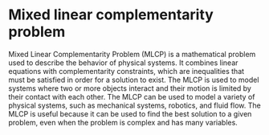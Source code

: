 # Mixed linear complementarity problem

Mixed Linear Complementarity Problem (MLCP) is a mathematical problem used to describe the behavior of physical systems. It combines linear equations with complementarity constraints, which are inequalities that must be satisfied in order for a solution to exist. The MLCP is used to model systems where two or more objects interact and their motion is limited by their contact with each other. The MLCP can be used to model a variety of physical systems, such as mechanical systems, robotics, and fluid flow. The MLCP is useful because it can be used to find the best solution to a given problem, even when the problem is complex and has many variables.
